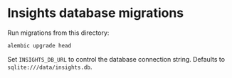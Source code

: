 # Insights database migrations

Run migrations from this directory:

```bash
alembic upgrade head
```

Set `INSIGHTS_DB_URL` to control the database connection string. Defaults to `sqlite:///data/insights.db`.
